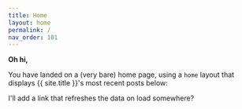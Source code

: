 ```yaml
---
title: Home
layout: home
permalink: /
nav_order: 101
---
```


**Oh hi,**

You have landed on a (very bare) home page, using a `home` layout that displays {{ site.title }}'s most recent posts below:

I'll add a link that refreshes the data on load somewhere? 



